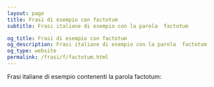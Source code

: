 ```yaml
---
layout: page
title: Frasi di esempio con factotum 
subtitle: Frasi italiane di esempio con la parola  factotum

og_title: Frasi di esempio con factotum 
og_description: Frasi italiane di esempio con la parola  factotum
og_type: website
permalink: /frasi/f/factotum.html
---
```


Frasi italiane di esempio contenenti la parola factotum:


